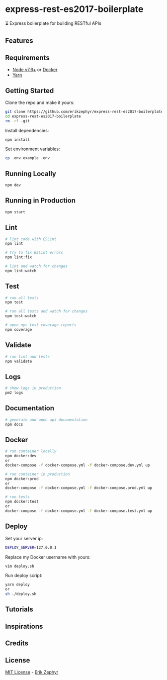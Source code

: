 # express-rest-es2017-boilerplate
⌛️ Express boilerplate for building RESTful APIs

## Features


## Requirements

 - [Node v7.6+](https://nodejs.org/en/download/current/) or [Docker](https://www.docker.com/)
 - [Yarn](https://yarnpkg.com/en/docs/install)

## Getting Started

Clone the repo and make it yours:

```bash
git clone https://github.com/erikzephyr/express-rest-es2017-boilerplate
cd express-rest-es2017-boilerplate
rm -rf .git
```

Install dependencies:

```bash
npm install
```

Set environment variables:

```bash
cp .env.example .env
```


## Running Locally

```bash
npm dev
```

## Running in Production

```bash
npm start
```

## Lint

```bash
# lint code with ESLint
npm lint

# try to fix ESLint errors
npm lint:fix

# lint and watch for changes
npm lint:watch
```

## Test

```bash
# run all tests
npm test

# run all tests and watch for changes
npm test:watch

# open nyc test coverage reports
npm coverage
```

## Validate

```bash
# run lint and tests
npm validate
```

## Logs

```bash
# show logs in production
pm2 logs
```

## Documentation

```bash
# generate and open api documentation
npm docs
```

## Docker

```bash
# run container locally
npm docker:dev
or
docker-compose -f docker-compose.yml -f docker-compose.dev.yml up

# run container in production
npm docker:prod
or
docker-compose -f docker-compose.yml -f docker-compose.prod.yml up

# run tests
npm docker:test
or
docker-compose -f docker-compose.yml -f docker-compose.test.yml up
```

## Deploy

Set your server ip:

```bash
DEPLOY_SERVER=127.0.0.1
```

Replace my Docker username with yours:

```bash
vim deploy.sh
```

Run deploy script:

```bash
yarn deploy
or
sh ./deploy.sh
```

## Tutorials

## Inspirations

## Credits

## License

[MIT License](README.md) - [Erik Zephyr](https://github.com/erikzephyr)